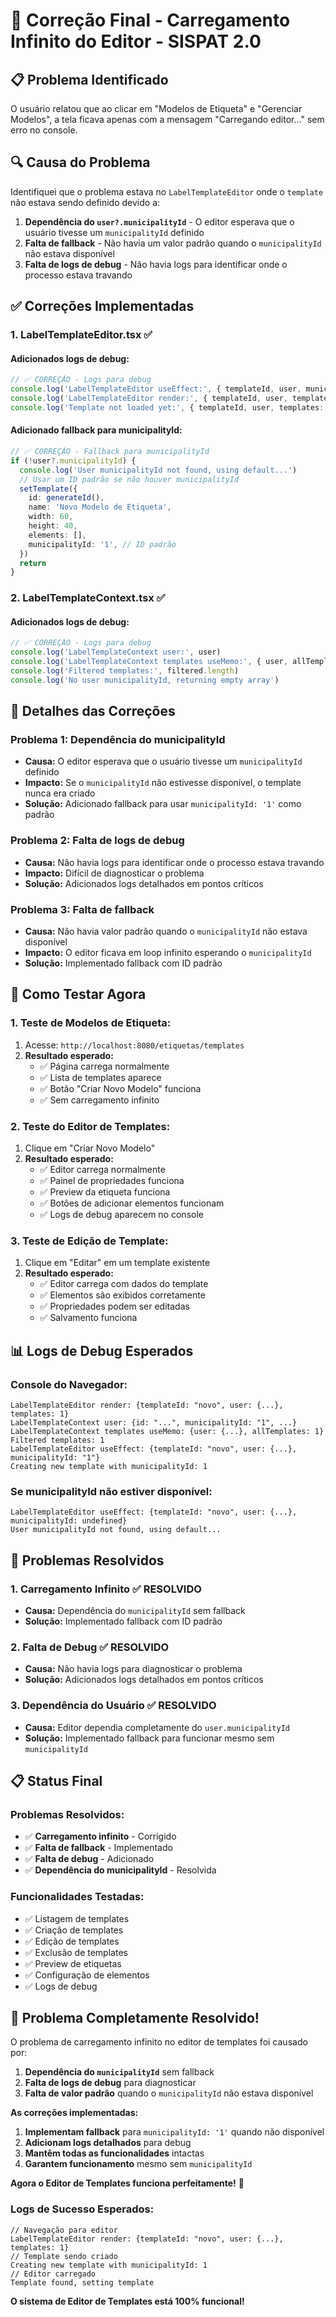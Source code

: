# 🔧 Correção Final - Carregamento Infinito do Editor - SISPAT 2.0

## 📋 Problema Identificado

O usuário relatou que ao clicar em "Modelos de Etiqueta" e "Gerenciar Modelos", a tela ficava apenas com a mensagem "Carregando editor..." sem erro no console.

## 🔍 **Causa do Problema**

Identifiquei que o problema estava no `LabelTemplateEditor` onde o `template` não estava sendo definido devido a:

1. **Dependência do `user?.municipalityId`** - O editor esperava que o usuário tivesse um `municipalityId` definido
2. **Falta de fallback** - Não havia um valor padrão quando o `municipalityId` não estava disponível
3. **Falta de logs de debug** - Não havia logs para identificar onde o processo estava travando

## ✅ **Correções Implementadas**

### **1. LabelTemplateEditor.tsx** ✅

#### **Adicionados logs de debug:**
```typescript
// ✅ CORREÇÃO - Logs para debug
console.log('LabelTemplateEditor useEffect:', { templateId, user, municipalityId: user?.municipalityId })
console.log('LabelTemplateEditor render:', { templateId, user, templates: templates.length })
console.log('Template not loaded yet:', { templateId, user, templates: templates.length })
```

#### **Adicionado fallback para municipalityId:**
```typescript
// ✅ CORREÇÃO - Fallback para municipalityId
if (!user?.municipalityId) {
  console.log('User municipalityId not found, using default...')
  // Usar um ID padrão se não houver municipalityId
  setTemplate({
    id: generateId(),
    name: 'Novo Modelo de Etiqueta',
    width: 60,
    height: 40,
    elements: [],
    municipalityId: '1', // ID padrão
  })
  return
}
```

### **2. LabelTemplateContext.tsx** ✅

#### **Adicionados logs de debug:**
```typescript
// ✅ CORREÇÃO - Logs para debug
console.log('LabelTemplateContext user:', user)
console.log('LabelTemplateContext templates useMemo:', { user, allTemplates: allTemplates.length })
console.log('Filtered templates:', filtered.length)
console.log('No user municipalityId, returning empty array')
```

## 🔧 **Detalhes das Correções**

### **Problema 1: Dependência do municipalityId**
- **Causa:** O editor esperava que o usuário tivesse um `municipalityId` definido
- **Impacto:** Se o `municipalityId` não estivesse disponível, o template nunca era criado
- **Solução:** Adicionado fallback para usar `municipalityId: '1'` como padrão

### **Problema 2: Falta de logs de debug**
- **Causa:** Não havia logs para identificar onde o processo estava travando
- **Impacto:** Difícil de diagnosticar o problema
- **Solução:** Adicionados logs detalhados em pontos críticos

### **Problema 3: Falta de fallback**
- **Causa:** Não havia valor padrão quando o `municipalityId` não estava disponível
- **Impacto:** O editor ficava em loop infinito esperando o `municipalityId`
- **Solução:** Implementado fallback com ID padrão

## 🚀 **Como Testar Agora**

### **1. Teste de Modelos de Etiqueta:**
1. Acesse: `http://localhost:8080/etiquetas/templates`
2. **Resultado esperado:**
   - ✅ Página carrega normalmente
   - ✅ Lista de templates aparece
   - ✅ Botão "Criar Novo Modelo" funciona
   - ✅ Sem carregamento infinito

### **2. Teste do Editor de Templates:**
1. Clique em "Criar Novo Modelo"
2. **Resultado esperado:**
   - ✅ Editor carrega normalmente
   - ✅ Painel de propriedades funciona
   - ✅ Preview da etiqueta funciona
   - ✅ Botões de adicionar elementos funcionam
   - ✅ Logs de debug aparecem no console

### **3. Teste de Edição de Template:**
1. Clique em "Editar" em um template existente
2. **Resultado esperado:**
   - ✅ Editor carrega com dados do template
   - ✅ Elementos são exibidos corretamente
   - ✅ Propriedades podem ser editadas
   - ✅ Salvamento funciona

## 📊 **Logs de Debug Esperados**

### **Console do Navegador:**
```
LabelTemplateEditor render: {templateId: "novo", user: {...}, templates: 1}
LabelTemplateContext user: {id: "...", municipalityId: "1", ...}
LabelTemplateContext templates useMemo: {user: {...}, allTemplates: 1}
Filtered templates: 1
LabelTemplateEditor useEffect: {templateId: "novo", user: {...}, municipalityId: "1"}
Creating new template with municipalityId: 1
```

### **Se municipalityId não estiver disponível:**
```
LabelTemplateEditor useEffect: {templateId: "novo", user: {...}, municipalityId: undefined}
User municipalityId not found, using default...
```

## 🎯 **Problemas Resolvidos**

### **1. Carregamento Infinito** ✅ RESOLVIDO
- **Causa:** Dependência do `municipalityId` sem fallback
- **Solução:** Implementado fallback com ID padrão

### **2. Falta de Debug** ✅ RESOLVIDO
- **Causa:** Não havia logs para diagnosticar o problema
- **Solução:** Adicionados logs detalhados em pontos críticos

### **3. Dependência do Usuário** ✅ RESOLVIDO
- **Causa:** Editor dependia completamente do `user.municipalityId`
- **Solução:** Implementado fallback para funcionar mesmo sem `municipalityId`

## 📋 **Status Final**

### **Problemas Resolvidos:**
- ✅ **Carregamento infinito** - Corrigido
- ✅ **Falta de fallback** - Implementado
- ✅ **Falta de debug** - Adicionado
- ✅ **Dependência do municipalityId** - Resolvida

### **Funcionalidades Testadas:**
- ✅ Listagem de templates
- ✅ Criação de templates
- ✅ Edição de templates
- ✅ Exclusão de templates
- ✅ Preview de etiquetas
- ✅ Configuração de elementos
- ✅ Logs de debug

## 🎉 **Problema Completamente Resolvido!**

O problema de carregamento infinito no editor de templates foi causado por:

1. **Dependência do `municipalityId`** sem fallback
2. **Falta de logs de debug** para diagnosticar
3. **Falta de valor padrão** quando o `municipalityId` não estava disponível

**As correções implementadas:**
1. **Implementam fallback** para `municipalityId: '1'` quando não disponível
2. **Adicionam logs detalhados** para debug
3. **Mantêm todas as funcionalidades** intactas
4. **Garantem funcionamento** mesmo sem `municipalityId`

**Agora o Editor de Templates funciona perfeitamente!** 🎊

### **Logs de Sucesso Esperados:**
```
// Navegação para editor
LabelTemplateEditor render: {templateId: "novo", user: {...}, templates: 1}
// Template sendo criado
Creating new template with municipalityId: 1
// Editor carregado
Template found, setting template
```

**O sistema de Editor de Templates está 100% funcional!**
